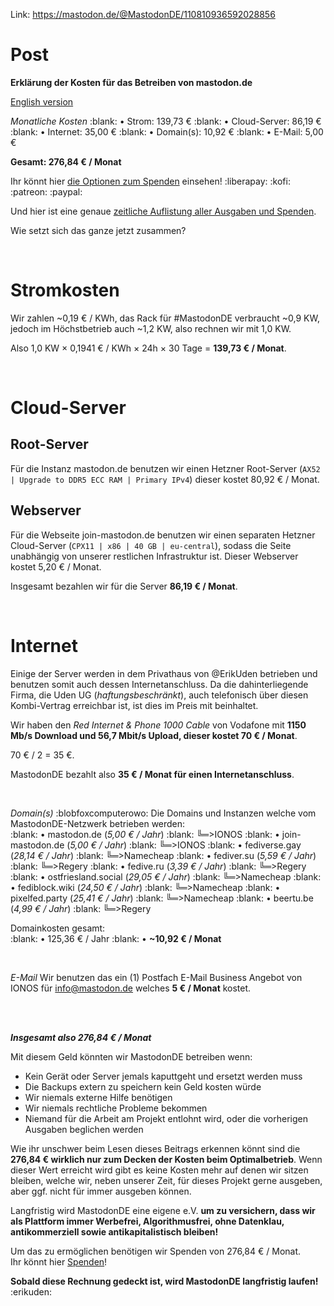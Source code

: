 Link: https://mastodon.de/@MastodonDE/110810936592028856

Post
=======================================
**Erklärung der Kosten für das Betreiben von mastodon.de** 

[English version](https://mastodon.de/@MastodonDE/110811119053549314)

*Monatliche Kosten*
:blank: • Strom:  139,73 €
:blank: • Cloud-Server:  86,19 €
:blank: • Internet: 35,00 €
:blank: • Domain(s): 10,92 €
:blank: • E-Mail: 5,00 €

**Gesamt: 276,84 € / Monat**

Ihr könnt hier [die Optionen zum Spenden](https://mastodon.de/@MastodonDE/111080741382091815) einsehen! :liberapay: :kofi: :patreon: :paypal:  

Und hier ist eine genaue [zeitliche Auflistung aller Ausgaben und Spenden](https://mastodon.de/@MastodonDE/111737398475692330).
  
  
Wie setzt sich das ganze jetzt zusammen?
 
</br>

# Stromkosten 
Wir zahlen ~0,19 € / KWh, das Rack für #MastodonDE verbraucht ~0,9 KW, jedoch im Höchstbetrieb auch ~1,2 KW, also rechnen wir mit 1,0 KW.

Also 1,0 KW × 0,1941 € / KWh × 24h × 30 Tage = **139,73 € / Monat**.  
  
</br>

# Cloud-Server

## Root-Server
Für die Instanz mastodon.de benutzen wir einen Hetzner Root-Server (`AX52 | Upgrade to DDR5 ECC RAM | Primary IPv4`) dieser kostet 80,92 € / Monat. 


## Webserver
Für die Webseite join-mastodon.de benutzen wir einen separaten Hetzner Cloud-Server (`CPX11 | x86 | 40 GB | eu-central`), sodass die Seite unabhängig von unserer restlichen Infrastruktur ist.
Dieser Webserver kostet 5,20 € / Monat.

Insgesamt bezahlen wir für die Server **86,19 € / Monat**. 
  
</br>

# Internet
Einige der Server werden in dem Privathaus von @ErikUden betrieben und benutzen somit auch dessen Internetanschluss. Da die dahinterliegende Firma, die Uden UG (*haftungsbeschränkt*), auch telefonisch über diesen Kombi-Vertrag erreichbar ist, ist dies im Preis mit beinhaltet. 
  
Wir haben den *Red Internet & Phone 1000 Cable* von Vodafone mit **1150 Mb/s Download und 56,7 Mbit/s Upload, dieser kostet 70 € / Monat**.  
  
70 € / 2 = 35 €.  
  
MastodonDE bezahlt also **35 € / Monat für einen Internetanschluss**.  
  
</br>
  
*Domain(s)* :blobfoxcomputerowo:
Die Domains und Instanzen welche vom MastodonDE-Netzwerk betrieben werden:  
:blank: • mastodon.de (*5,00 € / Jahr*)
:blank: ╚═>IONOS
:blank: • join-mastodon.de (*5,00 € / Jahr*)
:blank: ╚═>IONOS
:blank: • fediverse.gay (*28,14 € / Jahr*)
:blank: ╚═>Namecheap
:blank: • fediver.su (*5,59 € / Jahr*)
:blank: ╚═>Regery
:blank: • fedive.ru (*3,39 € / Jahr*)
:blank: ╚═>Regery
:blank: • ostfriesland.social (*29,05 € / Jahr*)
:blank: ╚═>Namecheap
:blank: • fediblock.wiki (*24,50 € / Jahr*)
:blank: ╚═>Namecheap
:blank: • pixelfed.party (*25,41 € / Jahr*)
:blank: ╚═>Namecheap
:blank: • beertu.be (*4,99 € / Jahr*)
:blank: ╚═>Regery

Domainkosten gesamt:  
:blank: • 125,36 € / Jahr
:blank: • **~10,92 € / Monat**
  
  
</br>
  
*E-Mail* 
Wir benutzen das ein (1) Postfach E-Mail Business Angebot von IONOS für [info@mastodon.de](mailto:info@mastodon.de) welches **5 € / Monat** kostet. 
  
  
</br>
</br>
  
***Insgesamt also 276,84 € / Monat***
  
Mit diesem Geld könnten wir MastodonDE betreiben wenn:  
- Kein Gerät oder Server jemals kaputtgeht und ersetzt werden muss 
- Die Backups extern zu speichern kein Geld kosten würde 
- Wir niemals externe Hilfe benötigen 
- Wir niemals rechtliche Probleme bekommen 
- Niemand für die Arbeit am Projekt entlohnt wird, oder die vorherigen Ausgaben beglichen werden 
  
  
Wie ihr unschwer beim Lesen dieses Beitrags erkennen könnt sind die **276,84 € wirklich nur zum Decken der Kosten beim Optimalbetrieb**. Wenn dieser Wert erreicht wird gibt es keine Kosten mehr auf denen wir sitzen bleiben, welche wir, neben unserer Zeit, für dieses Projekt gerne ausgeben, aber ggf. nicht für immer ausgeben können.
  
  
Langfristig wird MastodonDE eine eigene e.V. **um zu versichern, dass wir als Plattform immer Werbefrei, Algorithmusfrei, ohne Datenklau, antikommerziell sowie antikapitalistisch bleiben!**  
  
Um das zu ermöglichen benötigen wir Spenden von 276,84 € / Monat.  
Ihr könnt hier [Spenden](https://mastodon.de/@MastodonDE/111080741382091815)! 
  
  
**Sobald diese Rechnung gedeckt ist, wird MastodonDE langfristig laufen!** :erikuden: